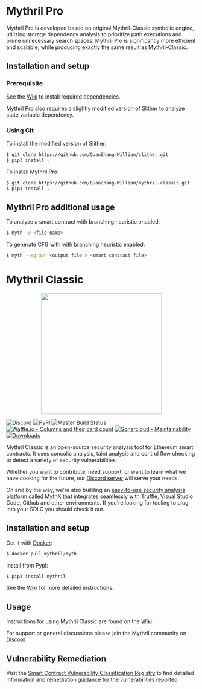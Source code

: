 # Mythril Pro
Mythril Pro is developed based on original Mythril-Classic symbolic engine, utilizing storage dependency analysis to prioritize path executions and prune unnecessary search spaces. Mythril Pro is significantly more efficient and scalable, while producing exactly the same result as Mythril-Classic.

## Installation and setup

### Prerequisite

See the [Wiki](https://github.com/ConsenSys/mythril/wiki/Installation-and-Setup) to install required dependencies. 

Mythril Pro also requires a slightly modified version of Slither to analyze state variable dependency. 

### Using Git

To install the modified version of Slither:

```bash
$ git clone https://github.com/QuanZhang-William/slither.git
$ pip3 install . 
```

To install Mythril Pro:

```bash
$ git clone https://github.com/QuanZhang-William/mythril-classic.git
$ pip3 install . 
```

## Mythril Pro additional usage

To analyze a smart contract with branching heuristic enabled:

```bash
$ myth -w <file name>
```

To generate CFG with with branching heuristic enabled:

```bash
$ myth --sgraph <output file > <smart contract file>
```



# Mythril Classic

<p align="center">
	<img src="/static/mythril_new.png" height="320px"/>
</p>

[![Discord](https://img.shields.io/discord/481002907366588416.svg)](https://discord.gg/E3YrVtG)
[![PyPI](https://badge.fury.io/py/mythril.svg)](https://pypi.python.org/pypi/mythril)
![Master Build Status](https://img.shields.io/circleci/project/github/ConsenSys/mythril-classic/master.svg)
[![Waffle.io - Columns and their card count](https://badge.waffle.io/ConsenSys/mythril-classic.svg?columns=In%20Progress)](https://waffle.io/ConsenSys/mythril-classic/)
[![Sonarcloud - Maintainability](https://sonarcloud.io/api/project_badges/measure?project=mythril&metric=sqale_rating)](https://sonarcloud.io/dashboard?id=mythril)
[![Downloads](https://pepy.tech/badge/mythril)](https://pepy.tech/project/mythril)

Mythril Classic is an open-source security analysis tool for Ethereum smart contracts. It uses concolic analysis, taint analysis and control flow checking to detect a variety of security vulnerabilities. 

Whether you want to contribute, need support, or want to learn what we have cooking for the future, our [Discord server](https://discord.gg/E3YrVtG) will serve your needs.

Oh and by the way, we're also building an [easy-to-use security analysis platform called MythX](https://mythx.io) that integrates seamlessly with Truffle, Visual Studio Code, Github and other environments. If you're looking for tooling to plug into your SDLC you should check it out. 

## Installation and setup

Get it with [Docker](https://www.docker.com):

```bash
$ docker pull mythril/myth
```

Install from Pypi:

```bash
$ pip3 install mythril
```

See the [Wiki](https://github.com/ConsenSys/mythril/wiki/Installation-and-Setup) for more detailed instructions. 

## Usage

Instructions for using Mythril Classic are found on the [Wiki](https://github.com/ConsenSys/mythril-classic/wiki). 

For support or general discussions please join the Mythril community on [Discord](https://discord.gg/E3YrVtG).

## Vulnerability Remediation

Visit the [Smart Contract Vulnerability Classification Registry](https://smartcontractsecurity.github.io/SWC-registry/) to find detailed information and remediation guidance for the vulnerabilities reported.
